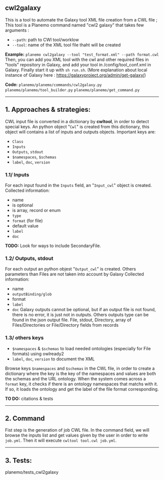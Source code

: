 
## cwl2galaxy
This is a tool to automate the Galaxy tool XML file creation from a CWL file ;
This tool is a Planemo command named "cwl2 galaxy" that takes few arguments :
- `--path`: path to CWl tool/worklow
- `--tool`: name of the XML tool file thaht will be created


**Example:**
`planemo cwl2galaxy --tool "test_format.xml" --path format.cwl` 
Then, you can add you XML tool with the cwl and other required files in "tools" repository in Galaxy, and add your tool in /config/tool_conf.xml in Galaxy.
Finally start it up with `sh run.sh`.
(More explanation about local instance of Galaxy here : https://galaxyproject.org/admin/get-galaxy/)

**Code:**
`planemo/planemo/commands/cwl2galaxy.py`
`planemo/planemo/tool_builder.py`
`planemo/planemo/get_command.py`

* * *


## 1. **Approaches & strategies:**


CWL input file is converted in a dictionary by **cwltool**, in order to detect special keys.
An python object "`Cwl`" is created from this dictionary, this object will contains a list of inputs and outputs  objects.
Important keys are:
- `Class`
- `Inputs`
- `Outputs`, `stdout`
- `$namespaces`, `$schemas`
- `label`, `doc`, `version`


### 1.1/ Inputs
For each input found in the `Inputs` field, an "`Input_cwl`" object is created.
Collected information:
- name
- is optional
- is array, record or enum
- `type`
- `format` (for file)
- default value
- `label`
- `doc`

**TODO:** Look for ways to include SecondaryFile.

### 1.2/ Outputs, stdout
For each output an python objest "`Output_cwl`" is created.
Others parameters than Files are not taken into account by Galaxy
Collected information:
- name
- `outputBinding/glob`
- format
- `label`
- `doc`
Galaxy outputs cannot be optional, but if an output file is not found, there is no error, it is just not in outputs.
Others outputs type can be found in the json output file.
File, stdout, Directory, array of Files/Directories or File/Directory fields from records


### 1.3/ others keys
- `$namespaces` & `$schemas` to load needed ontologies (especially for File formats) using owlready2
- `label`, `doc`, `version` to document the XML

Browse keys `$namespaces` and `$schemas` in the CWL file, in order to create a dictionary where the key is the key of the namespaces and values are both the schemas and the URL ontology.
When the system comes across a `format` key, it checks if there is an ontology namespaces that matchs with it. If so, it loads the ontology and get the label of the file format corresponding.

**TO DO:** citations & tests

* * *

## 2. Command
Fist step is the generation of job CWL file. In the command field, we will browse the inputs list and get values given by the user in order to write `job.yml`.
Then it will execute `cwltool tool.cwl job.yml`.

* * *

## 3. Tests:
planemo/tests_cwl2galaxy
